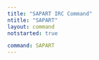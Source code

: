 ```yaml
---
title: "SAPART IRC Command"
ntitle: "SAPART"
layout: command
notstarted: true

command: SAPART
---
```

